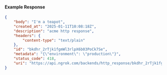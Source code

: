 <!-- Code generated for API Clients. DO NOT EDIT. -->

#### Example Response

```json
{
	"body": "I'm a teapot",
	"created_at": "2025-01-11T10:08:18Z",
	"description": "acme http response",
	"headers": {
		"content-type": "text/plain"
	},
	"id": "bkdhr_2rTjk1fgmWl3rlpX6b03PoCk7Se",
	"metadata": "{\"environment\": \"production\"}",
	"status_code": 418,
	"uri": "https://api.ngrok.com/backends/http_response/bkdhr_2rTjk1fgmWl3rlpX6b03PoCk7Se"
}
```
